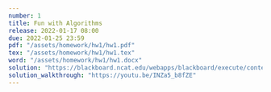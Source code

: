```yaml
---
number: 1
title: Fun with Algorithms
release: 2022-01-17 08:00
due: 2022-01-25 23:59
pdf: "/assets/homework/hw1/hw1.pdf"
tex: "/assets/homework/hw1/hw1.tex"
word: "/assets/homework/hw1/hw1.docx"
solution: "https://blackboard.ncat.edu/webapps/blackboard/execute/content/file?cmd=view&mode=designer&content_id=_5222897_1&course_id=_3567742_1"
solution_walkthrough: "https://youtu.be/INZa5_b8fZE"
---
```

